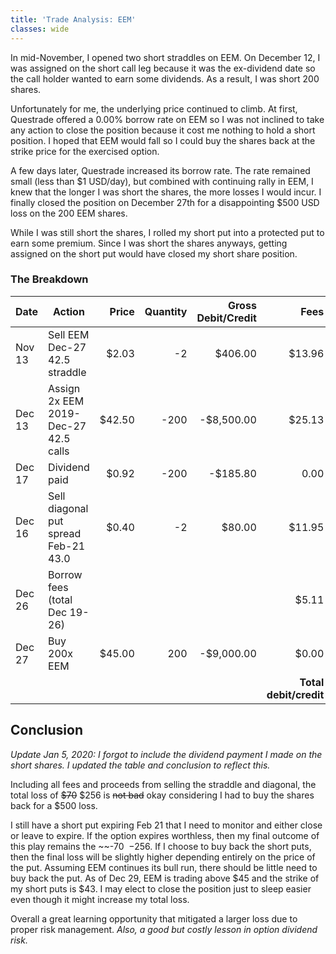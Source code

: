 ```yaml
---
title: 'Trade Analysis: EEM'
classes: wide
---
```


In mid-November, I opened two short straddles on EEM. On December 12, I was assigned on the short call leg because it was the ex-dividend date so the call holder wanted to earn some dividends. As a result, I was short 200 shares.

Unfortunately for me, the underlying price continued to climb. At first, Questrade offered a 0.00% borrow rate on EEM so I was not inclined to take any action to close the position because it cost me nothing to hold a short position. I hoped that EEM would fall so I could buy the shares back at the strike price for the exercised option.

A few days later, Questrade increased its borrow rate. The rate remained small (less than $1 USD/day), but combined with continuing rally in EEM, I knew that the longer I was short the shares, the more losses I would incur. I finally closed the position on December 27th for a disappointing $500 USD loss on the 200 EEM shares.

While I was still short the shares, I rolled my short put into a protected put to earn some premium. Since I was short the shares anyways, getting assigned on the short put would have closed my short share position.

### The Breakdown

| Date   | Action                               |  Price | Quantity | Gross Debit/Credit |                   Fees | Net Debit/Credit |
| ------ | ------------------------------------ | ------:| --------:| ------------------:| ----------------------:| ----------------:|
| Nov 13 | Sell EEM Dec-27 42.5 straddle        |  $2.03 |       -2 |            $406.00 |                 $13.96 |          $392.04 |
| Dec 13 | Assign 2x EEM 2019-Dec-27 42.5 calls | $42.50 |     -200 |         -$8,500.00 |                 $25.13 |        $8,474.87 |
| Dec 17 | Dividend paid                        |  $0.92 |     -200 |           -$185.80 |                   0.00 |         -$185.80 |
| Dec 16 | Sell diagonal put spread Feb-21 43.0 |  $0.40 |       -2 |             $80.00 |                 $11.95 |           $68.05 |
| Dec 26 | Borrow fees (total Dec 19-26)        |        |          |                    |                  $5.11 |           -$5.11 |
| Dec 27 | Buy 200x EEM                         | $45.00 |      200 |         -$9,000.00 |                  $0.00 |       $-9,000.00 |
|        |                                      |        |          |                    | **Total debit/credit** |     **-$255.99** |

## Conclusion

*Update Jan 5, 2020: I forgot to include the dividend payment I made on the short shares. I updated the table and conclusion to reflect this.*

Including all fees and proceeds from selling the straddle and diagonal, the total loss of ~~$70~~ $256 is ~~not bad~~ okay considering I had to buy the shares back for a $500 loss.

I still have a short put expiring Feb 21 that I need to monitor and either close or leave to expire. If the option expires worthless, then my final outcome of this play remains the ~~-$70~~ -$256. If I choose to buy back the short puts, then the final loss will be slightly higher depending entirely on the price of the put. Assuming EEM continues its bull run, there should be little need to buy back the put. As of Dec 29, EEM is trading above $45 and the strike of my short puts is $43. I may elect to close the position just to sleep easier even though it might increase my total loss.

Overall a great learning opportunity that mitigated a larger loss due to proper risk management. *Also, a good but costly lesson in option dividend risk.*
